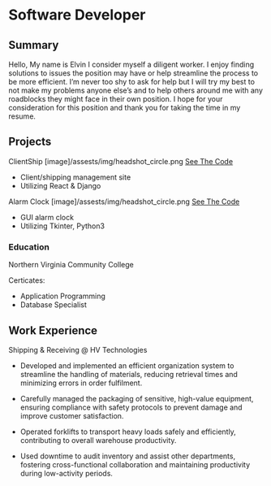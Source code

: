 # Software Developer

## Summary
Hello,
My name is Elvin I consider myself a diligent worker. I enjoy finding solutions to issues the position may
have or help streamline the process to be more efficient. I’m never too shy to ask for help but I will try
my best to not make my problems anyone else’s and to help others around me with any roadblocks they
might face in their own position. I hope for your consideration for this position and thank you for taking
the time in my resume.


## Projects 
ClientShip [image]/assests/img/headshot_circle.png
[See The Code](https://github.com/El-Bean01/Clientship)
- Client/shipping management site
- Utilizing React & Django


Alarm Clock [image]/assests/img/headshot_circle.png
[See The Code](https://github.com/El-Bean01/tkinter-alarm.git)
- GUI alarm clock
- Utilizing Tkinter, Python3


### Education
Northern Virginia 
Community College

Certicates:
- Application Programming 
- Database Specialist



## Work Experience 
Shipping & Receiving @ HV Technologies

- Developed and implemented an efficient organization system to streamline the handling of materials,
reducing retrieval times and minimizing errors in order fulfilment.

- Carefully managed the packaging of sensitive, high-value equipment, ensuring compliance with safety
protocols to prevent damage and improve customer satisfaction.

- Operated forklifts to transport heavy loads safely and efficiently, contributing to overall warehouse
productivity.

- Used downtime to audit inventory and assist other departments, fostering cross-functional collaboration
and maintaining productivity during low-activity periods.
